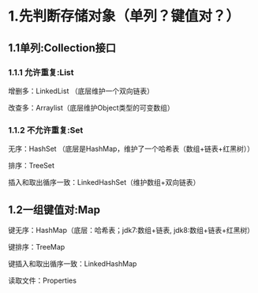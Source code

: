 # 1.先判断存储对象（单列？键值对？）

## 1.1单列:Collection接口

### 1.1.1 允许重复:List

增删多：LinkedList （底层维护一个双向链表）

改查多：Arraylist（底层维护Object类型的可变数组）

### 1.1.2 不允许重复:Set

无序：HashSet （底层是HashMap，维护了一个哈希表（数组+链表+红黑树））

排序：TreeSet

插入和取出循序一致：LinkedHashSet（维护数组+双向链表）

## 1.2一组键值对:Map

键无序：HashMap（底层：哈希表；jdk7:数组+链表, jdk8:数组+链表+红黑树）

键排序：TreeMap

键插入和取出循序一致：LinkedHashMap

读取文件：Properties

